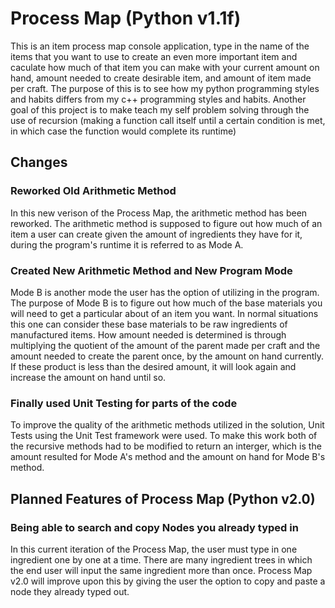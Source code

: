 # Process Map (Python v1.1f)

This is an item process map console application, type in the name of the items that you want to use to create an even more important item and caculate how much of that item you can make with your current amount on hand, amount needed to create desirable item, and amount of item made per craft. The purpose of this is to see how my python programming styles and habits differs from my c++ programming styles and habits. Another goal of this project is to make teach my self problem solving through the use of recursion (making a function call itself until a certain condition is met, in which case the function would complete its runtime)

## Changes

### Reworked Old Arithmetic Method

In this new verison of the Process Map, the arithmetic method has been reworked. The arithmetic method is supposed to figure out how much of an item a user can create given the amount of ingredients they have for it, during the program's runtime it is referred to as Mode A.

### Created New Arithmetic Method and New Program Mode

Mode B is another mode the user has the option of utilizing in the program. The purpose of Mode B is to figure out how much of the base materials you will need to get a particular about of an item you want. In normal situations this one can consider these base materials to be raw ingredients of manufactured items. How amount needed is determined is through multiplying the quotient of the amount of the parent made per craft and the amount needed to create the parent once, by the amount on hand currently. If these product is less than the desired amount, it will look again and increase the amount on hand until so.

### Finally used Unit Testing for parts of the code

To improve the quality of the arithmetic methods utilized in the solution, Unit Tests using the Unit Test framework were used. To make this work both of the recursive methods had to be modified to return an interger, which is the amount resulted for Mode A's method and the amount on hand for Mode B's method.

## Planned Features of Process Map (Python v2.0)

### Being able to search and copy Nodes you already typed in

In this current iteration of the Process Map, the user must type in one ingredient one by one at a time. There are many ingredient trees in which the end user will input the same ingredient more than once. Process Map v2.0 will improve upon this by giving the user the option to copy and paste a node they already typed out.
